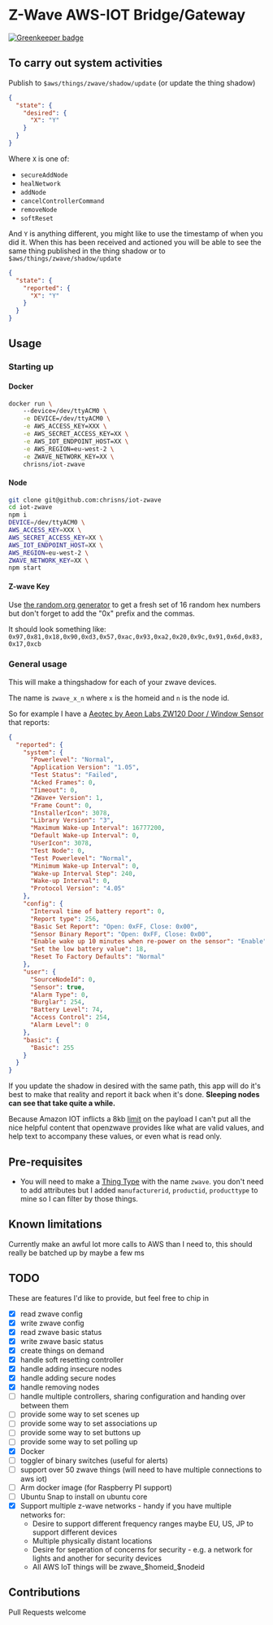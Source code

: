 # Z-Wave AWS-IOT Bridge/Gateway

[![Greenkeeper badge](https://badges.greenkeeper.io/chrisns/iot-zwave.svg)](https://greenkeeper.io/)

## To carry out system activities
Publish to `$aws/things/zwave/shadow/update` (or update the thing shadow)
```json
{
  "state": {
    "desired": {
      "X": "Y"
    }  
  }
}
```
Where `X` is one of:
- `secureAddNode`
- `healNetwork`
- `addNode`
- `cancelControllerCommand`
- `removeNode`
- `softReset`

And `Y` is anything different, you might like to use the timestamp of when you did it.
When this has been received and actioned you will be able to see the same thing published in the thing shadow or to `$aws/things/zwave/shadow/update`

```json
{
  "state": {
    "reported": {
      "X": "Y"
    }  
  }
}
```

## Usage
### Starting up
#### Docker
```bash
docker run \ 
    --device=/dev/ttyACM0 \
    -e DEVICE=/dev/ttyACM0 \
    -e AWS_ACCESS_KEY=XXX \
    -e AWS_SECRET_ACCESS_KEY=XX \
    -e AWS_IOT_ENDPOINT_HOST=XX \
    -e AWS_REGION=eu-west-2 \
    -e ZWAVE_NETWORK_KEY=XX \
    chrisns/iot-zwave
```

#### Node
```bash
git clone git@github.com:chrisns/iot-zwave
cd iot-zwave
npm i
DEVICE=/dev/ttyACM0 \
AWS_ACCESS_KEY=XXX \
AWS_SECRET_ACCESS_KEY=XX \
AWS_IOT_ENDPOINT_HOST=XX \
AWS_REGION=eu-west-2 \
ZWAVE_NETWORK_KEY=XX \
npm start
```

#### Z-wave Key
Use [the random.org generator](https://www.random.org/cgi-bin/randbyte?nbytes=16&format=h) to get a fresh set of 16 random hex numbers but don't forget to add the "0x" prefix and the commas.

It should look something like: `0x97,0x81,0x18,0x90,0xd3,0x57,0xac,0x93,0xa2,0x20,0x9c,0x91,0x6d,0x83,0x17,0xcb`

### General usage
This will make a thingshadow for each of your zwave devices.

The name is `zwave_x_n` where `x` is the homeid and `n` is the node id.

So for example I have a [Aeotec by Aeon Labs ZW120 Door / Window Sensor](https://www.amazon.co.uk/gp/product/B01GK5D1PE/ref=as_li_tl?ie=UTF8&camp=1634&creative=6738&creativeASIN=B01GK5D1PE&linkCode=as2&tag=chrisns-21&linkId=d1e5c073ed1c29cffa1fe8c3e25c5b09) that reports:

```json
{
  "reported": {
    "system": {
      "Powerlevel": "Normal",
      "Application Version": "1.05",
      "Test Status": "Failed",
      "Acked Frames": 0,
      "Timeout": 0,
      "ZWave+ Version": 1,
      "Frame Count": 0,
      "InstallerIcon": 3078,
      "Library Version": "3",
      "Maximum Wake-up Interval": 16777200,
      "Default Wake-up Interval": 0,
      "UserIcon": 3078,
      "Test Node": 0,
      "Test Powerlevel": "Normal",
      "Minimum Wake-up Interval": 0,
      "Wake-up Interval Step": 240,
      "Wake-up Interval": 0,
      "Protocol Version": "4.05"
    },
    "config": {
      "Interval time of battery report": 0,
      "Report type": 256,
      "Basic Set Report": "Open: 0xFF, Close: 0x00",
      "Sensor Binary Report": "Open: 0xFF, Close: 0x00",
      "Enable wake up 10 minutes when re-power on the sensor": "Enable",
      "Set the low battery value": 18,
      "Reset To Factory Defaults": "Normal"
    },
    "user": {
      "SourceNodeId": 0,
      "Sensor": true,
      "Alarm Type": 0,
      "Burglar": 254,
      "Battery Level": 74,
      "Access Control": 254,
      "Alarm Level": 0
    },
    "basic": {
      "Basic": 255
    }
  }
}
```
If you update the shadow in desired with the same path, this app will do it's best to make that reality and report it back when it's done. **Sleeping nodes can see that take quite a while.**

Because Amazon IOT inflicts a 8kb [limit](http://docs.amazonaws.cn/en_us/general/latest/gr/aws_service_limits.html#limits_iot) on the payload I can't put all the nice helpful content that openzwave provides like what are valid values, and help text to accompany these values, or even what is read only.

## Pre-requisites
- You will need to make a [Thing Type](http://docs.aws.amazon.com/iot/latest/developerguide/thing-types.html) with the name `zwave`. you don't need to add attributes but I added `manufacturerid`, `productid`, `producttype` to mine so I can filter by those things.

## Known limitations
Currently make an awful lot more calls to AWS than I need to, this should really be batched up by maybe a few ms

## TODO
These are features I'd like to provide, but feel free to chip in
- [x] read zwave config
- [x] write zwave config
- [x] read zwave basic status
- [x] write zwave basic status
- [x] create things on demand
- [x] handle soft resetting controller
- [x] handle adding insecure nodes
- [x] handle adding secure nodes
- [x] handle removing nodes
- [ ] handle multiple controllers, sharing configuration and handing over between them
- [ ] provide some way to set scenes up
- [ ] provide some way to set associations up
- [ ] provide some way to set buttons up
- [ ] provide some way to set polling up
- [x] Docker
- [ ] toggler of binary switches (useful for alerts)
- [ ] support over 50 zwave things (will need to have multiple connections to aws iot)
- [ ] Arm docker image (for Raspberry PI support)
- [ ] Ubuntu Snap to install on ubuntu core
- [x] Support multiple z-wave networks - handy if you have multiple networks for:
    - Desire to support different frequency ranges maybe EU, US, JP to support different devices
    - Multiple physically distant locations
    - Desire for seperation of concerns for security - e.g. a network for lights and another for security devices
    - All AWS IoT things will be zwave_$homeid_$nodeid

## Contributions
Pull Requests welcome